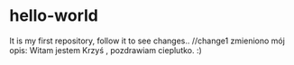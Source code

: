 # hello-world
It is my first repository, follow it to see changes..
//change1
zmieniono mój opis:
Witam jestem Krzyś , pozdrawiam cieplutko. :)
